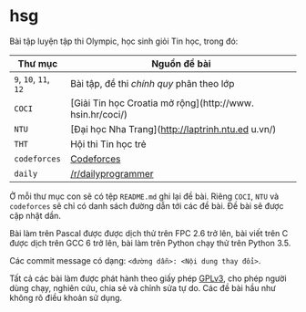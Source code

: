 # hsg

Bài tập luyện tập thi Olympic, học sinh giỏi Tin học, trong đó:

|        Thư mục        |                          Nguồn đề bài                          |
| --------------------- | -------------------------------------------------------------- |
| `9`, `10`, `11`, `12` | Bài tập, đề thi *chính quy* phân theo lớp                      |
| `COCI`                | [Giải Tin học Croatia mở rộng](http://www. hsin.hr/coci/)      |
| `NTU`                 | [Đại học Nha Trang](http://laptrinh.ntu.ed u.vn/)              |
| `THT`                 | Hội thi Tin học trẻ                                            |
| `codeforces`          | [Codeforces](http://codeforces.com/)                           |
| `daily`               | [/r/dailyprogrammer](https://www.reddit.com/r/dailyprogrammer) |

Ở mỗi thư mục con sẽ có tệp `README.md` ghi lại đề bài. Riêng `COCI`, `NTU` và
`codeforces` sẽ chỉ có danh sách đường dẫn tới các đề bài. Đề bài sẽ được cập
nhật dần.

Bài làm trên Pascal được được dịch thử trên FPC 2.6 trở lên, bài viết trên C
được dịch trên GCC 6 trở lên, bài làm trên Python chạy thử trên Python 3.5.

Các commit message có dạng: `<đường dẫn>: <Nội dung thay đổi>`.

Tất cả các bài làm được phát hành theo giấy phép [GPLv3](LICENSE), cho phép
người dùng chạy, nghiên cứu, chia sẻ và chỉnh sửa tự do. Các đề bài hầu như
không rõ điều khoản sử dụng.
